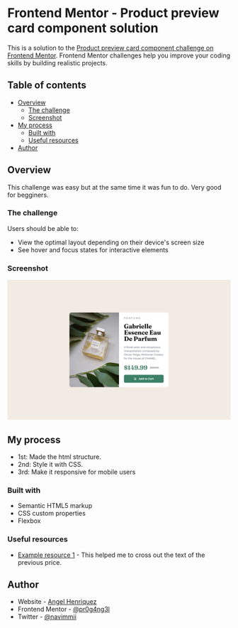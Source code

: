 # Frontend Mentor - Product preview card component solution

This is a solution to the [Product preview card component challenge on Frontend Mentor](https://www.frontendmentor.io/challenges/product-preview-card-component-GO7UmttRfa). Frontend Mentor challenges help you improve your coding skills by building realistic projects. 

## Table of contents

- [Overview](#overview)
  - [The challenge](#the-challenge)
  - [Screenshot](#screenshot)
- [My process](#my-process)
  - [Built with](#built-with)
  - [Useful resources](#useful-resources)
- [Author](#author)

## Overview
This challenge was easy but at the same time it was fun to do. Very good for begginers.

### The challenge

Users should be able to:

- View the optimal layout depending on their device's screen size
- See hover and focus states for interactive elements

### Screenshot

![](./perfume-page-ss.jpeg)

## My process
- 1st: Made the html structure.
- 2nd: Style it with CSS.
- 3rd: Make it responsive for mobile users

### Built with

- Semantic HTML5 markup
- CSS custom properties
- Flexbox

### Useful resources

- [Example resource 1](https://nextline.es/web/texto-tachado-html/#:~:text=Tachando%20el%20texto%20con%20html,del%20texto%20que%20queramos%20tachar.&text=Y%20listo.) - This helped me to cross out the text of the previous price.

## Author

- Website - [Angel Henriquez](https://github.com/pr0g4ng3l)
- Frontend Mentor - [@pr0g4ng3l](https://www.frontendmentor.io/profile/pr0g4ng3l)
- Twitter - [@navimmii](https://twitter.com/navimmii)
